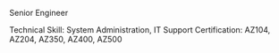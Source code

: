 Senior Engineer

Technical Skill: System Administration, IT Support
Certification: AZ104, AZ204, AZ350, AZ400, AZ500 


